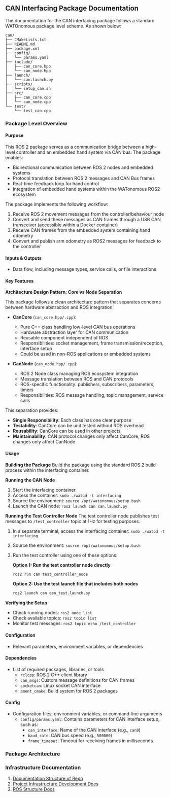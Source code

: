 ## CAN Interfacing Package Documentation

The documentation for the CAN interfacing package follows a standard WATOnomous package level scheme. As shown below:
```
can/
├── CMakeLists.txt
├── README.md
├── package.xml
├── config/
│   └── params.yaml
├── include/
│   ├── can_core.hpp
│   └── can_node.hpp
├── launch/
│   └── can.launch.py
├── scripts/
│   └── setup_can.sh
├── src/
│   ├── can_core.cpp
│   └── can_node.cpp
└── test/
    └── test_can.cpp
```

### Package Level Overview

#### Purpose
This ROS 2 package serves as a communication bridge between a high-level controller and an embedded hand system via CAN bus. The package enables:
- Bidirectional communication between ROS 2 nodes and embedded systems
- Protocol translation between ROS 2 messages and CAN Bus frames
- Real-time feedback loop for hand control 
- Integration of embedded hand systems within the WATonomous ROS2 ecosystem

The package implements the following workflow:
1. Receive ROS 2 movement messages from the controller/behaviour node
2. Convert and send these messages as CAN frames through a USB CAN transceiver (accessible within a Docker container)
3. Receive CAN frames from the embedded system containing hand odometry
4. Convert and publish arm odometry as ROS2 messages for feedback to the controller

#### Inputs & Outputs
- Data flow, including message types, service calls, or file interactions

#### Key Features

**Architecture Design Pattern: Core vs Node Separation**

This package follows a clean architecture pattern that separates concerns between hardware abstraction and ROS integration:

- **CanCore** (`can_core.hpp/.cpp`): 
  - Pure C++ class handling low-level CAN bus operations
  - Hardware abstraction layer for CAN communication
  - Reusable component independent of ROS 
  - Responsibilities: socket management, frame transmission/reception, interface setup
  - Could be used in non-ROS applications or embedded systems

- **CanNode** (`can_node.hpp/.cpp`):
  - ROS 2 Node class managing ROS ecosystem integration
  - Message translation between ROS and CAN protocols
  - ROS-specific functionality: publishers, subscribers, parameters, timers
  - Responsibilities: ROS message handling, topic management, service calls

This separation provides:
- **Single Responsibility**: Each class has one clear purpose
- **Testability**: CanCore can be unit tested without ROS overhead  
- **Reusability**: CanCore can be used in other projects
- **Maintainability**: CAN protocol changes only affect CanCore, ROS changes only affect CanNode

#### Usage

**Building the Package**
Build the package using the standard ROS 2 build process within the interfacing container.

**Running the CAN Node**
1. Start the interfacing container
2. Access the container: `sudo ./watod -t interfacing`
3. Source the environment: `source /opt/watonomous/setup.bash`
4. Launch the CAN node: `ros2 launch can can.launch.py`

**Running the Test Controller Node**
The test controller node publishes test messages to `/test_controller` topic at 1Hz for testing purposes.

1. In a separate terminal, access the interfacing container: `sudo ./watod -t interfacing`
2. Source the environment: `source /opt/watonomous/setup.bash`
3. Run the test controller using one of these options:

   **Option 1: Run the test controller node directly**
   ```bash
   ros2 run can test_controller_node
   ```

   **Option 2: Use the test launch file that includes both nodes**
   ```bash
   ros2 launch can can_test.launch.py
   ```

**Verifying the Setup**
- Check running nodes: `ros2 node list`
- Check available topics: `ros2 topic list`
- Monitor test messages: `ros2 topic echo /test_controller`

#### Configuration
- Relevant parameters, environment variables, or dependencies

#### Dependencies
- List of required packages, libraries, or tools
  - `rclcpp`: ROS 2 C++ client library
  - `can_msgs`: Custom message definitions for CAN frames
  - `socketcan`: Linux socket CAN interface
  - `ament_cmake`: Build system for ROS 2 packages

#### Config 
- Configuration files, environment variables, or command-line arguments
  - `config/params.yaml`: Contains parameters for CAN interface setup, such as:
    - `can_interface`: Name of the CAN interface (e.g., `can0`)
    - `baud_rate`: CAN bus speed (e.g., `500000`)
    - `frame_timeout`: Timeout for receiving frames in milliseconds

### Package Architecture
<!-- TODO: Create the architecture diagram of how messages are transmitted and received -->

### Infrastructure Documentation
1. [Documentation Structure of Repo](docs/README.md) 
2. [Project Infrastructure Development Docs](https://github.com/WATonomous/wato_monorepo/tree/main/docs/dev/)
3. [ROS Structure Docs](src/samples/README.md)